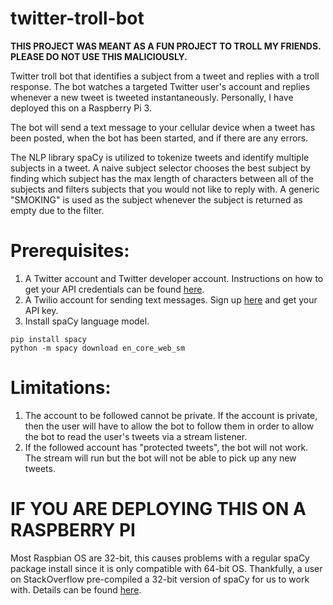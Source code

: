 # twitter-troll-bot

**THIS PROJECT WAS MEANT AS A FUN PROJECT TO TROLL MY FRIENDS. PLEASE DO NOT USE THIS MALICIOUSLY.**

Twitter troll bot that identifies a subject from a tweet and replies with a troll response. The bot watches a targeted Twitter user's account and replies whenever a new tweet is tweeted instantaneously. Personally, I have deployed this on a Raspberry Pi 3.

The bot will send a text message to your cellular device when a tweet has been posted, when the bot has been started, and if there are any errors.

The NLP library spaCy is utilized to tokenize tweets and identify multiple subjects in a tweet. A naive subject selector chooses the best subject by finding which subject has the max length of characters between all of the subjects and filters subjects that you would not like to reply with. A generic "SMOKING" is used as the subject whenever the subject is returned as empty due to the filter.

# Prerequisites:
1. A Twitter account and Twitter developer account. Instructions on how to get your API credentials can be found [here](https://www.slickremix.com/docs/how-to-get-api-keys-and-tokens-for-twitter/).
2. A Twilio account for sending text messages. Sign up [here](https://www.twilio.com) and get your API key.
3. Install spaCy language model. 
```
pip install spacy
python -m spacy download en_core_web_sm
```
  
# Limitations:
1. The account to be followed cannot be private. If the account is private, then the user will have to allow the bot to follow them in order to allow the bot to read the user's tweets via a stream listener.
2. If the followed account has "protected tweets", the bot will not work. The stream will run but the bot will not be able to pick up any new tweets.

# IF YOU ARE DEPLOYING THIS ON A RASPBERRY PI
Most Raspbian OS are 32-bit, this causes problems with a regular spaCy package install since it is only compatible with 64-bit OS. Thankfully, a user on StackOverflow pre-compiled a 32-bit version of spaCy for us to work with. Details can be found [here](https://stackoverflow.com/questions/59927844/is-it-possible-to-install-spacy-to-raspberry-pi-4-raspbian-buster).
